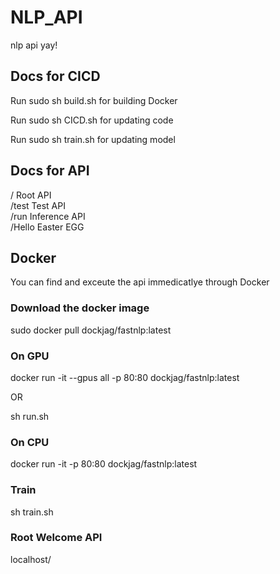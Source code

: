 # NLP_API
nlp api yay!

## Docs for CICD
Run sudo sh build.sh for building Docker

Run sudo sh CICD.sh for updating code

Run sudo sh train.sh for updating model

## Docs for API

/ Root API\
/test Test API\
/run Inference API\
/Hello Easter EGG

## Docker
You can find and exceute the api immedicatlye through Docker

### Download the docker image
sudo docker pull dockjag/fastnlp:latest

### On GPU
docker run -it --gpus all -p 80:80 dockjag/fastnlp:latest

OR

sh run.sh

### On CPU
docker run -it -p 80:80 dockjag/fastnlp:latest

### Train 
sh train.sh

### Root Welcome API
localhost/